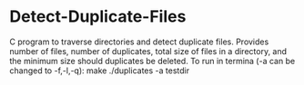 # Detect-Duplicate-Files
C program to traverse directories and detect duplicate files. Provides number of files, number of duplicates, total size of files in a directory, and the minimum size should duplicates be deleted. 
To run in termina (-a can be changed to -f,-l,-q):
make
./duplicates -a testdir
